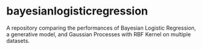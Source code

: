 # bayesianlogisticregression
A repository comparing the performances of Bayesian Logistic Regression, a generative model, and Gaussian Processes with RBF Kernel on multiple datasets.
